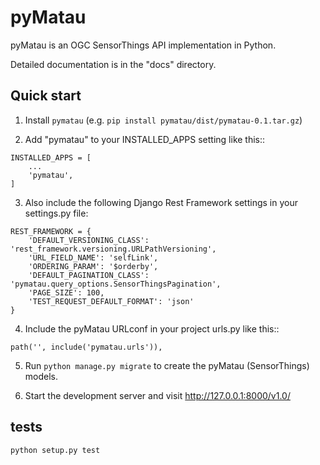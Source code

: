 # pyMatau

pyMatau is an OGC SensorThings API implementation in Python.

Detailed documentation is in the "docs" directory.

## Quick start

1. Install `pymatau` (e.g. `pip install pymatau/dist/pymatau-0.1.tar.gz`)

2. Add "pymatau" to your INSTALLED_APPS setting like this::

```buildoutcfg
INSTALLED_APPS = [
    ...
    'pymatau',
]
```

3. Also include the following Django Rest Framework settings in your settings.py file:

```buildoutcfg
REST_FRAMEWORK = {
    'DEFAULT_VERSIONING_CLASS': 'rest_framework.versioning.URLPathVersioning',
    'URL_FIELD_NAME': 'selfLink',
    'ORDERING_PARAM': '$orderby',
    'DEFAULT_PAGINATION_CLASS': 'pymatau.query_options.SensorThingsPagination',
    'PAGE_SIZE': 100,
    'TEST_REQUEST_DEFAULT_FORMAT': 'json'
}
```

4. Include the pyMatau URLconf in your project urls.py like this::

```buildoutcfg
path('', include('pymatau.urls')),
```

5. Run `python manage.py migrate` to create the pyMatau (SensorThings) models.

6. Start the development server and visit http://127.0.0.1:8000/v1.0/


## tests

`python setup.py test`
